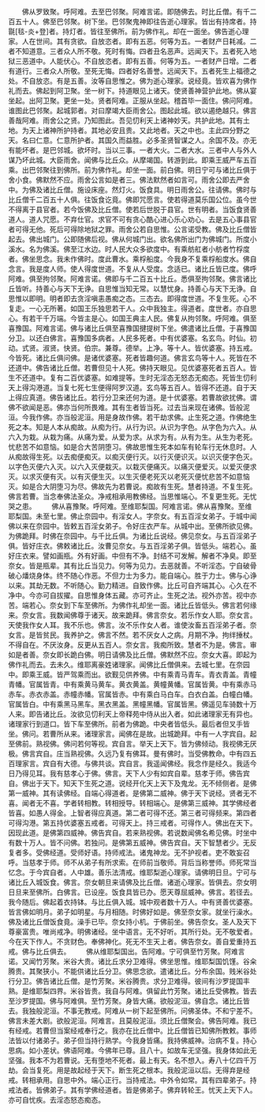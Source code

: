 <!-- { "loadSidebar": true } -->
　　佛从罗致聚。呼阿难。去至巴邻聚。阿难言诺。即随佛去。时比丘僧。有千二百五十人。佛至巴邻聚。树下坐。巴邻聚鬼神即往告逝心理家。皆出有持席者。持毾[毯-炎+登]者。持灯者。皆往至佛所。前为佛作礼。却在一面坐。佛告逝心理家。人在世间。其有贪欲。自放恣者。即有五恶。何等为五。一者财产日耗减。二者不知道意。三者众人所不敬。死时有悔。四者丑名恶声。远闻天下。五者死入地狱三恶道中。人能伏心。不自放恣者。即有五善。何等为五。一者财产日增。二者有道行。三者众人所敬。至死无悔。四者好名善誉。远闻天下。五者死生上福德之处。不自放恣。有是五善。汝等自思惟之。佛为逝心理家。说经竟。皆欢喜为佛作礼而去。佛起到阿卫聚。坐一树下。持道眼见上诸天。使贤善神营护此地。佛从宴坐起。出阿卫聚。更坐一处。贤者阿难。正服从坐起。稽首毕一面住。佛问阿难。谁图此巴邻聚。起城郭者。对曰摩竭大臣雨舍公。图起此城。欲以遏绝越只。佛言善哉阿难。雨舍公之贤。乃知图此。吾见忉利天上诸神妙天。共护此地。其有土地。为天上诸神所护持者。其地必安且贵。又此地者。天之中也。主此四分野之天。名曰仁意。仁意所护者。其国久而益胜。必多圣贤智谋之人。余国不及。亦无有能坏者。是巴邻城。欲坏时。当以三事。一者大火。二者大水。三者中人与外人谋乃坏此城。大臣雨舍。闻佛与比丘众。从摩竭国。转游到此。即乘王威严车五百乘。出巴邻聚往到佛所。前为佛作礼。却坐一面。前白佛。明日宁可与诸比丘俱于舍小食。佛默然不应。雨舍公言如是者三。佛法默然者如言可。雨舍公即去严舍中。为佛及诸比丘僧。施设床座。然灯火。饭食具。明日雨舍公。往请佛。佛时与比丘僧千二百五十人俱。往饭食讫竟。佛即咒愿言。使若得道莫乐国公位。虽今世不得离于县官者。若今饭佛及比丘僧。使若后世脱于县官。世有明者。当饭食贤善道人。道人咒愿。不弃仕官。求官不可有贪心酷心进心乐心劝心。去是五心事县官者可得无他。死后可得除地狱之罪。雨舍公若自思惟。公言诺受教。佛及比丘僧皆起去。佛出城门。公即随佛后视。佛从何城门出。欲名佛所出门为佛城门。所度小溪水。名为佛溪。佛至江水边。时人民大众多欲度中。有乘舫舡者小舫者竹桴度者。佛坐思念。我未作佛时。度此曹水。乘桴船度。今我身不复乘桴船度水。佛自念言。我是度人师。使人得度世道。不复从人受度。念适已。诸比丘皆已度。佛呼阿难。俱至拘邻聚。阿难言诺。佛即与千二百五十比丘。悉俱至拘邻聚。佛言诸比丘皆听。持善心与天下无诤。自思惟当知无常。以慧忧身。持善心与天下无诤。自思惟以即明。明者即去贪淫嗔恚愚痴之态。三态去。即得度世道。不复生死。心不复走。一心无所著。如国王乐独思若干人。众中我独主。得道者。度世者。亦自思心。有若干千万端。今皆主是心。如国王典主人民。佛复从拘邻聚。呼阿难。俱至喜豫国。阿难言诺。佛与诸比丘俱至喜豫国揵提树下坐。佛遣诸比丘僧。于喜豫国分卫。以还白佛言。喜豫国多病者。人民多死者。中有优婆塞。名玄鸟。时仙。初动。式贤。淑贤。快贤。伯宗。兼尊。德举。上净。等十人。皆优婆塞。持五戒。今皆死。诸比丘俱问佛。是诸优婆塞。死者皆趣何道。佛言玄鸟等十人。死皆在不还道中。佛告诸比丘僧。若曹但见十人死。佛持天眼见。见优婆塞死者五百人。皆生不还道中。复有二百优婆塞。如难提等。生时无淫态无怒态无痴态。死皆生忉利天上得沟港道。当复七死七生便得阿罗汉道。玄鸟等五百人。皆得不还道。自于天上得应真道。佛告诸比丘。若行分卫来还何为道。是十优婆塞。若曹故欲扰佛。谓佛不欲闻是恶。佛亦当何所畏难。其有生者皆当死。过去当来现在诸佛。皆般泥洹。今我作佛。亦当般泥洹。用是身故作佛。若干劫求佛。止生死之道。作佛绝生死之本。知是人本从痴故。从痴为行。从行为识。从识为字色。从字色为六入。从六入为栽。从栽为痛。从痛为爱。从爱为求。从求为有。从有为生。从生为老死。忧悲苦不如意恼。如是合大苦阴堕习。佛故思惟生死本如车有轮车行无休息时。人从痴故得生死。以去痴便痴灭。以痴灭便行灭。以行灭便识灭。以识灭便字色灭。以字色灭便六入灭。以六入灭便栽灭。以栽灭便痛灭。以痛灭便爱灭。以爱灭便求灭。以求灭便有灭。以有灭便生灭。以生灭便老死灭以老死灭便忧悲苦不如意恼灭。如是合大阴堕习为尽。佛故先为若曹说。痴故有生死。慧者持道。不复生死。佛言若曹。当念奉佛法圣众。净戒相承用教佛经。当思惟端心。不复更生死。无忧哭之患。
　　佛从喜豫聚。呼阿难。至维耶梨国。阿难言诺。佛从喜豫聚。至维耶梨国。未至七里。佛止奈园中。有淫女人。字奈女。有五百淫女弟子。于城中闻佛以来在奈园中。皆敕五百淫女弟子。令好庄衣严车。从城中出。至佛所欲见佛。为佛跪拜。时佛在奈园中。与千比丘俱。为诸比丘说经。佛见奈女。与五百淫弟子俱。皆好庄衣。佛敕诸比丘。汝曹见奈女。与五百淫弟子俱。皆低头。端若心。虽好庄衣来。譬如画瓶。外有好画。中但有不净。封结不可发解。解者不净臭。即至奈女。皆是瓶辈。其有比丘当见力。何等为见力。去恶就善。不听淫态。宁自破骨破心燔烧身体。终不随心作恶。不但力士为多力。能自端心。胜于力士。佛与心诤以来。其劫无数。不听随心。勤力精进。自致作佛。比丘可自齐端其心。心久在不净中。今亦可自拔擢。自思惟身体五藏。亦可齐止。生死之法。视外亦苦。视中亦苦。端若心。奈女到下车至佛所。为佛作礼却坐一面。诸比丘皆低头。佛言若何缘来。奈女言。我数闻佛尊于诸天。故来跪拜。佛言奈女。若乐作女人耶。奈女言。天使我作女人耳。我不乐也。佛言。汝不乐作女人者。谁使汝畜五百淫弟子者。奈女言。是皆贫民。我养护之。佛言不然。若不厌女人之病。月期不净。拘绊捶杖。不得自在。不厌汝身。反更从五百人。奈女言。我痴所致。慧者不为是。佛言。审如是者善。奈女即长跪白佛。明日请佛及比丘僧。佛默然不应。奈女大喜。即起为佛作礼而去。去未久。维耶离豪姓诸理家。闻佛比丘僧俱来。去城七里。在奈园中。即乘王威。皆严驾乘而出。欲觐见供养佛。中有乘青马青车。青衣青盖。青幢青幡。官属皆青。中有乘黄马黄车。黄衣黄盖。黄幢黄幡。官属皆黄。中有乘赤马赤车。赤衣赤盖。赤幢赤幡。官属皆赤。中有乘白马白车。白衣白盖。白幢白幡。官属皆白。中有乘黑马黑车。黑衣黑盖。黑幢黑幡。官属皆黑。佛遥见车骑数十万人来。即告诸比丘。汝欲见忉利天上帝释苑中侍从出入者。如此诸理家无有异也。诸理家行到道口。皆下车至佛所。前者为佛跪。中央者皆低头。最后者但叉手皆坐。佛问。若曹所从来。诸理家言。闻佛在是故。出城跪拜。中有一人字宾自。起至佛前。熟视佛。佛问若何等视。宾自言。举天上天下。皆为佛倾动。我视佛无厌极。佛言宾自。庄当熟视佛。久远乃复有佛耳。曼有佛时。当受佛教命。中有四五百理家言。宾自有大德。与佛共谈。宾自言。我遥闻佛经。我念作是经久。我适今日乃得见耳。我有慈孝心于佛。佛言。天下人少有如宾自辈。慈孝于师。佛告宾自。佛出于天下。知天下生死之道。说经开化天上天下及鬼龙。无不倾侧者。是佛第一威神。其有读佛经。自端心得道者。是佛第二威神。佛于天下说经。贤者无不喜。闻者无不喜。学者转相教。转相授导。转相端心。是佛第三威神。其学佛经者皆喜。如愚人得金。上智者得应真道。第二者可得不还。第三者可得频来。第四者可得沟港。第五持优婆塞五戒者。可得天上。持三戒者。可得作人。佛出在天下。因现此道。是佛第四威神。佛告宾自。若来熟视佛。若说数闻佛名希见佛。时坐中有数十万人。皆不问佛。若独问。是佛第五威神。佛告宾自。天下智慧者少。无反复者多。受佛经道。受师好语。持师戒法。诸鬼神龙。无不护视者。吏不敢妄召呼。当慈孝于师。师不从弟子有所求索。在师前当敬师。背后当称誉师。师死常当忆念。于今宾自者。人中雄。善乐法清戒。维耶梨逝心理家。请佛明日旦。宁可与诸比丘入城饭食。佛言。奈女朝旦来请佛及比丘僧。诸逝心理家。皆俱去。奈女明日旦来至佛所。白佛言。已设座。饭食具皆已办。愿天尊屈威神。佛言。若径去。我今随后。佛起着衣持钵。与比丘俱入城。城中观者数十万人。中有贤善优婆塞。皆言佛如明月。弟子如明星。与月相随。时佛好如是。佛至奈女家。就坐行澡水。佛及诸比丘僧饭食竟。澡手已毕。奈女持小机。于佛前坐。佛告奈女。圣人及天下尊豪富贵。唯尚戒净。明佛诸经。坐中语言。无不好听。其所行处。无不敬爱者。今在天下作人。不贪财色。奉佛神化。死无不生天上者。佛告奈女。善自爱重持五戒。佛与比丘俱去。
　　佛从维耶梨国出。告阿难。宁可俱至竹芳聚。阿难言诺。又闻竹芳聚。米谷大贵。诸比丘求分卫难得。佛坐思惟。维耶梨国饥馑。谷籴腾贵。其聚狭小。不能供诸比丘分卫。佛思念欲。遣诸比丘。分布余国。贱米谷处行分卫。佛告诸比丘僧。是竹芳聚。米谷腾贵。求分卫难得。彼间有沙罗提国丰熟。是维耶梨四界。米谷皆贵。我自与阿难。俱留此竹芳聚。诸比丘受佛教。皆去至沙罗提国。佛与阿难俱。至竹芳聚。身皆大痛。欲般泥洹。佛自念。诸比丘皆去。我独般泥洹。不事无教戒。阿难从一树下起至佛所。问佛圣体。不和宁差不。佛言未差大剧。欲般泥洹。阿难言。且莫般泥洹。须比丘僧聚会。佛告阿难。我已有经戒。若曹但当案经戒奉行之。我亦在比丘僧中。比丘僧皆已知佛所教敕。事师法皆以付诸弟子。弟子但当持行熟学。今我身皆痛。我持佛威神。治病不复。持心思病。如小差状。佛语阿难。今佛年已尊。且八十。如故车无坚强。我身体如此无坚强。我本不为若曹说。无有堕地不死者。最上有天。名不想入。寿八十亿四千万劫。会当复死。用是故起经于天下。断生死之根本。我般泥洹以后。无得弃是经戒。转相承用。自思中外。端心正行。当持戒法。中外令如常。其有四辈弟子。持戒法者。皆佛弟子。其有学佛经道者。皆是佛弟子。佛弃转轮王。忧天上天下人。亦可自忧疾。去淫态怒态痴态。
